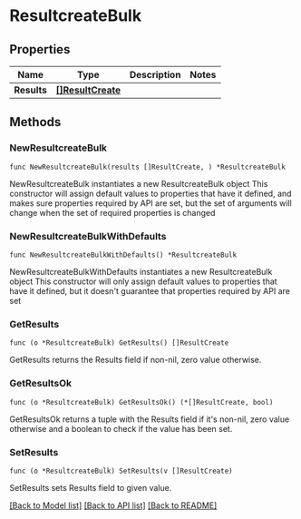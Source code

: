 # ResultcreateBulk

## Properties

Name | Type | Description | Notes
------------ | ------------- | ------------- | -------------
**Results** | [**[]ResultCreate**](ResultCreate.md) |  | 

## Methods

### NewResultcreateBulk

`func NewResultcreateBulk(results []ResultCreate, ) *ResultcreateBulk`

NewResultcreateBulk instantiates a new ResultcreateBulk object
This constructor will assign default values to properties that have it defined,
and makes sure properties required by API are set, but the set of arguments
will change when the set of required properties is changed

### NewResultcreateBulkWithDefaults

`func NewResultcreateBulkWithDefaults() *ResultcreateBulk`

NewResultcreateBulkWithDefaults instantiates a new ResultcreateBulk object
This constructor will only assign default values to properties that have it defined,
but it doesn't guarantee that properties required by API are set

### GetResults

`func (o *ResultcreateBulk) GetResults() []ResultCreate`

GetResults returns the Results field if non-nil, zero value otherwise.

### GetResultsOk

`func (o *ResultcreateBulk) GetResultsOk() (*[]ResultCreate, bool)`

GetResultsOk returns a tuple with the Results field if it's non-nil, zero value otherwise
and a boolean to check if the value has been set.

### SetResults

`func (o *ResultcreateBulk) SetResults(v []ResultCreate)`

SetResults sets Results field to given value.



[[Back to Model list]](../README.md#documentation-for-models) [[Back to API list]](../README.md#documentation-for-api-endpoints) [[Back to README]](../README.md)


